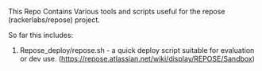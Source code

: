 This Repo Contains Various tools and scripts useful for the repose (rackerlabs/repose) project.

So far this includes:
  1. Repose_deploy/repose.sh - a quick deploy script suitable for evaluation or dev use. (https://repose.atlassian.net/wiki/display/REPOSE/Sandbox)




